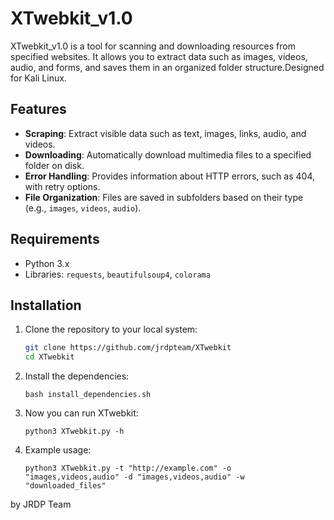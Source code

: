 # XTwebkit_v1.0

XTwebkit_v1.0 is a tool for scanning and downloading resources from specified websites. It allows you to extract data such as images, videos, audio, and forms, and saves them in an organized folder structure.Designed for Kali Linux.

## Features

- **Scraping**: Extract visible data such as text, images, links, audio, and videos.
- **Downloading**: Automatically download multimedia files to a specified folder on disk.
- **Error Handling**: Provides information about HTTP errors, such as 404, with retry options.
- **File Organization**: Files are saved in subfolders based on their type (e.g., `images`, `videos`, `audio`).

## Requirements

- Python 3.x
- Libraries: `requests`, `beautifulsoup4`, `colorama`

## Installation

1. Clone the repository to your local system:

   ```bash
   git clone https://github.com/jrdpteam/XTwebkit
   cd XTwebkit
2. Install the dependencies:
   
       bash install_dependencies.sh

3. Now you can run XTwebkit:

       python3 XTwebkit.py -h

4. Example usage:

       python3 XTwebkit.py -t "http://example.com" -o "images,videos,audio" -d "images,videos,audio" -w "downloaded_files"


by JRDP Team
